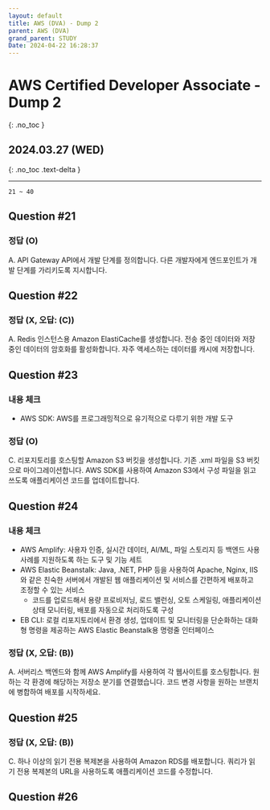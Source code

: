 ```yaml
---
layout: default
title: AWS (DVA) - Dump 2
parent: AWS (DVA)
grand_parent: STUDY
Date: 2024-04-22 16:28:37
---
```


# AWS Certified Developer Associate - Dump 2
{: .no_toc }

## 2024.03.27 (WED)
{: .no_toc .text-delta }

---
    21 ~ 40

## Question #21
### 정답 (O)
A. API Gateway API에서 개발 단계를 정의합니다. 다른 개발자에게 엔드포인트가 개발 단계를 가리키도록 지시합니다.


## Question #22
### 정답 (X, 오답: (C))
A. Redis 인스턴스용 Amazon ElastiCache를 생성합니다. 전송 중인 데이터와 저장 중인 데이터의 암호화를 활성화합니다. 자주 액세스하는 데이터를 캐시에 저장합니다.


## Question #23
### 내용 체크
- AWS SDK: AWS를 프로그래밍적으로 유기적으로 다루기 위한 개발 도구
  
### 정답 (O)
C. 리포지토리를 호스팅할 Amazon S3 버킷을 생성합니다. 기존 .xml 파일을 S3 버킷으로 마이그레이션합니다. AWS SDK를 사용하여 Amazon S3에서 구성 파일을 읽고 쓰도록 애플리케이션 코드를 업데이트합니다.


## Question #24
### 내용 체크
- AWS Amplify: 사용자 인증, 실시간 데이터, AI/ML, 파일 스토리지 등 백엔드 사용사례를 지원하도록 하는 도구 및 기능 세트
- AWS Elastic Beanstalk: Java, .NET, PHP 등을 사용하여 Apache, Nginx, IIS와 같은 친숙한 서버에서 개발된 웹 애플리케이션 및 서비스를 간편하게 배포하고 조정할 수 있는 서비스
  - 코드를 업로드해서 용량 프로비저닝, 로드 밸런싱, 오토 스케일링, 애플리케이션 상태 모니터링, 배포를 자동으로 처리하도록 구성
- EB CLI: 로컬 리포지토리에서 환경 생성, 업데이트 및 모니터링을 단순화하는 대화형 명령을 제공하는 AWS Elastic Beanstalk용 명령줄 인터페이스

### 정답 (X, 오답: (B))
A. 서버리스 백엔드와 함께 AWS Amplify를 사용하여 각 웹사이트를 호스팅합니다. 원하는 각 환경에 해당하는 저장소 분기를 연결했습니다. 코드 변경 사항을 원하는 브랜치에 병합하여 배포를 시작하세요. 


## Question #25
### 정답 (X, 오답: (B))
C. 하나 이상의 읽기 전용 복제본을 사용하여 Amazon RDS를 배포합니다. 쿼리가 읽기 전용 복제본의 URL을 사용하도록 애플리케이션 코드를 수정합니다.


## Question #26

